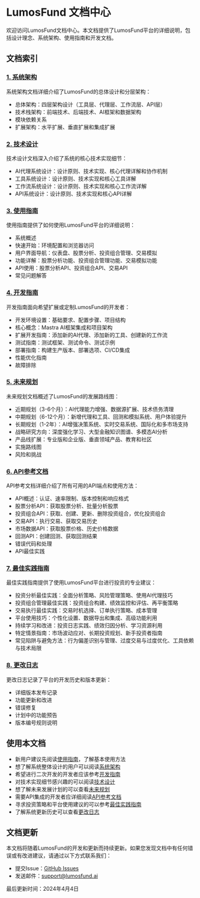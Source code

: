 # LumosFund 文档中心

欢迎访问LumosFund文档中心。本文档提供了LumosFund平台的详细说明，包括设计理念、系统架构、使用指南和开发文档。

## 文档索引

### [1. 系统架构](01-architecture.md)

系统架构文档详细介绍了LumosFund的总体设计和分层架构：
- 总体架构：四层架构设计（工具层、代理层、工作流层、API层）
- 技术栈架构：前端技术、后端技术、AI框架和数据架构
- 模块依赖关系
- 扩展架构：水平扩展、垂直扩展和集成扩展

### [2. 技术设计](02-technical-design.md)

技术设计文档深入介绍了系统的核心技术实现细节：
- AI代理系统设计：设计原则、技术实现、核心代理详解和协作机制
- 工具系统设计：设计原则、技术实现和核心工具详解
- 工作流系统设计：设计原则、技术实现和核心工作流详解
- API系统设计：设计原则、技术实现和核心API详解

### [3. 使用指南](03-usage-guide.md)

使用指南提供了如何使用LumosFund平台的详细说明：
- 系统概述
- 快速开始：环境配置和浏览器访问
- 用户界面导航：仪表盘、股票分析、投资组合管理、交易模拟
- 功能详解：股票分析功能、投资组合管理功能、交易模拟功能
- API使用：股票分析API、投资组合API、交易API
- 常见问题解答

### [4. 开发指南](04-development-guide.md)

开发指南面向希望扩展或定制LumosFund的开发者：
- 开发环境设置：基础要求、配置步骤、项目结构
- 核心概念：Mastra AI框架集成和项目架构
- 扩展开发指南：添加新的AI代理、添加新的工具、创建新的工作流
- 测试指南：测试框架、测试命令、测试示例
- 部署指南：构建生产版本、部署选项、CI/CD集成
- 性能优化指南
- 故障排除

### [5. 未来规划](05-future-roadmap.md)

未来规划文档概述了LumosFund的发展路线图：
- 近期规划（3-6个月）：AI代理能力增强、数据源扩展、技术债务清理
- 中期规划（6-12个月）：新增代理和工具、回测和模拟系统、用户体验提升
- 长期规划（1-2年）：AI增强决策系统、实时交易系统、国际化和多市场支持
- 战略研究方向：深度强化学习、大型金融知识图谱、多模态AI分析
- 产品线扩展：专业版和企业版、垂直领域产品、教育和社区
- 实施路线图
- 风险和挑战

### [6. API参考文档](06-api-reference.md)

API参考文档详细介绍了所有可用的API端点和使用方法：
- API概述：认证、速率限制、版本控制和响应格式
- 股票分析API：获取股票分析、批量分析股票
- 投资组合API：获取、创建、更新、删除投资组合，优化投资组合
- 交易API：执行交易、获取交易历史
- 市场数据API：获取股票价格、历史价格数据
- 回测API：创建回测、获取回测结果
- 错误代码和处理
- API最佳实践

### [7. 最佳实践指南](07-best-practices.md)

最佳实践指南提供了使用LumosFund平台进行投资的专业建议：
- 投资分析最佳实践：全面分析策略、风险管理策略、使用AI代理技巧
- 投资组合管理最佳实践：投资组合构建、绩效监控和评估、再平衡策略
- 交易执行最佳实践：交易时机选择、订单执行策略、成本管理
- 平台使用技巧：个性化设置、数据导出和集成、高级功能利用
- 持续学习和改进：投资日志实践、绩效归因分析、学习资源利用
- 特定情景指南：市场波动应对、长期投资规划、新手投资者指南
- 常见陷阱与避免方法：行为偏差识别与管理、过度交易与过度优化、工具依赖与技术局限

### [8. 更改日志](08-changelog.md)

更改日志记录了平台的开发历史和版本更新：
- 详细版本发布记录
- 功能更新和改进
- 错误修复
- 计划中的功能预告
- 版本编号规则说明

## 使用本文档

- 新用户建议先阅读[使用指南](03-usage-guide.md)，了解基本使用方法
- 想了解系统整体设计的用户可以阅读[系统架构](01-architecture.md)
- 希望进行二次开发的开发者应该参考[开发指南](04-development-guide.md)
- 对技术实现细节感兴趣的可以阅读[技术设计](02-technical-design.md)
- 想了解未来发展计划的可以查看[未来规划](05-future-roadmap.md)
- 需要API集成的开发者应详细阅读[API参考文档](06-api-reference.md)
- 寻求投资策略和平台使用建议的可以参考[最佳实践指南](07-best-practices.md)
- 了解系统更新历史可以查看[更改日志](08-changelog.md)

## 文档更新

本文档将随着LumosFund的开发和更新而持续更新。如果您发现文档中有任何错误或有改进建议，请通过以下方式联系我们：

- 提交Issue：[GitHub Issues](https://github.com/your-organization/lumos-fund/issues)
- 发送邮件：[support@lumosfund.ai](mailto:support@lumosfund.ai)

最后更新时间：2024年4月4日 